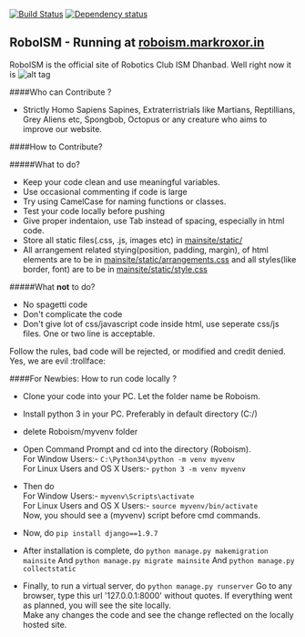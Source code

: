 [![Build Status](https://travis-ci.org/markroxor/Roboism.svg?branch=master)](https://travis-ci.org/markroxor/Roboism)
[![Dependency status](https://gemnasium.com/markroxor/Roboism.svg)](https://gemnasium.com/markroxor/Roboism)

## RoboISM - Running at [roboism.markroxor.in](roboism.markroxor.in)

RoboISM is the official site of Robotics Club ISM Dhanbad. Well right now it is ![alt tag](https://encrypted-tbn1.gstatic.com/images?q=tbn:ANd9GcQpNgHwfZ40zcRFx2AJ-17aoqeQF9xR53Ho-dPXPh7mku_uaETCjg)



####Who can Contribute ?

* Strictly Homo Sapiens Sapines, Extraterristrials like Martians, Reptillians, Grey Aliens etc, Spongbob, Octopus or any creature who aims to improve our website. 

####How to Contribute?

#####What to do? 
* Keep your code clean and use meaningful variables.
* Use occasional commenting if code is large
* Try using CamelCase for naming functions or classes. 
* Test your code locally before pushing
* Give proper indentaion, use Tab instead of spacing, especially in html code.
* Store all static files(.css, .js, images etc) in [mainsite/static/](https://github.com/markroxor/Roboism/blob/master/mainsite/static/)
* All arrangement related stying(position, padding, margin), of html elements are to be in [mainsite/static/arrangements.css](https://github.com/markroxor/Roboism/blob/master/mainsite/static/arrangements.css) and all styles(like border, font) are to be in  [mainsite/static/style.css](https://github.com/markroxor/Roboism/blob/master/mainsite/static/style.css)

#####What <b>not</b> to do?
* No spagetti code
* Don't complicate the code
* Don't give lot of css/javascript code inside html, use seperate css/js files. One or two line is acceptable. 


Follow the rules, bad code will be rejected, or modified and credit denied. Yes, we are evil :trollface:

####For Newbies: How to run code locally ?
* Clone your code into your PC. Let the folder name be Roboism. 
* Install python 3 in your PC. Preferably in default directory (C:/)
* delete Roboism/myvenv folder
* Open Command Prompt and cd into the directory (Roboism). <br>
  For Window Users:-
  ```C:\Python34\python -m venv myvenv```<br>
  For Linux Users and OS X Users:-
  ```python 3 -m venv myvenv```<br>

* Then do <br>
  For Window Users:- ```myvenv\Scripts\activate```<br>
  For Linux Users and OS X Users:-
  ```source myvenv/bin/activate``` <br>
  Now, you should see a (myvenv) script before cmd commands. <br>

* Now, do
  ```pip install django==1.9.7```

* After installation is complete, do
  ```python manage.py makemigration mainsite```
  And 
  ```python manage.py migrate mainsite```
  And
  ```python manage.py collectstatic```

* Finally, to run a virtual server, do
  ```python manage.py runserver```
  Go to any browser, type this url '127.0.0.1:8000' without quotes. If everything went as planned, you will see the site locally. <br>
  Make any changes the code and see the change reflected on the locally hosted site. 


